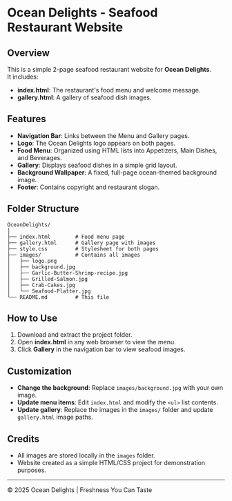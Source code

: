 # Ocean Delights - Seafood Restaurant Website

## Overview
This is a simple 2-page seafood restaurant website for **Ocean Delights**.  
It includes:
- **index.html**: The restaurant's food menu and welcome message.
- **gallery.html**: A gallery of seafood dish images.

## Features
- **Navigation Bar**: Links between the Menu and Gallery pages.
- **Logo**: The Ocean Delights logo appears on both pages.
- **Food Menu**: Organized using HTML lists into Appetizers, Main Dishes, and Beverages.
- **Gallery**: Displays seafood dishes in a simple grid layout.
- **Background Wallpaper**: A fixed, full-page ocean-themed background image.
- **Footer**: Contains copyright and restaurant slogan.

## Folder Structure
```
OceanDelights/
│
├── index.html        # Food menu page
├── gallery.html      # Gallery page with images
├── style.css         # Stylesheet for both pages
├── images/           # Contains all images
│   ├── logo.png
│   ├── background.jpg
│   ├── Garlic-Butter-Shrimp-recipe.jpg
│   ├── Grilled-Salmon.jpg
│   ├── Crab-Cakes.jpg
│   └── Seafood-Platter.jpg
└── README.md         # This file
```

## How to Use
1. Download and extract the project folder.
2. Open **index.html** in any web browser to view the menu.
3. Click **Gallery** in the navigation bar to view seafood images.

## Customization
- **Change the background**: Replace `images/background.jpg` with your own image.
- **Update menu items**: Edit `index.html` and modify the `<ul>` list contents.
- **Update gallery**: Replace the images in the `images/` folder and update `gallery.html` image paths.

## Credits
- All images are stored locally in the `images` folder.
- Website created as a simple HTML/CSS project for demonstration purposes.

---
© 2025 Ocean Delights | Freshness You Can Taste
